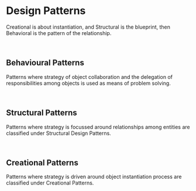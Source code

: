 <h1>Design Patterns</h1>
<p>Creational is about instantiation, and Structural is the blueprint, then Behavioral is the pattern of the relationship. </p>
</br>
<h2>Behavioural Patterns</h2>
<p>Patterns where strategy of object collaboration and the delegation of responsibilities among objects is used as means of problem solving.</p>
</br>
<h2>Structural Patterns</h2>
<p>Patterns where strategy is focussed around relationships among entities are classified under Structural Design Patterns.</p>
</br>
<h2>Creational Patterns</h2>
<p>Patterns where strategy is driven around object instantiation process are classified under Creational Patterns.</p>